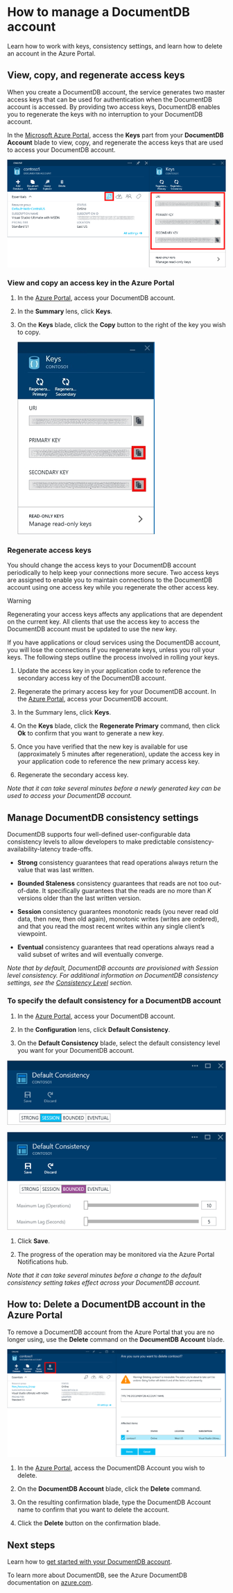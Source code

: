 <properties 
    pageTitle="Manage a DocumentDB account via the Azure Portal | Microsoft Azure" 
    description="Learn how to manage your DocumentDB account via the Azure Portal. Find a guide on using the Azure Portal to view, copy, delete and access accounts." 
    keywords="Azure Portal, documentdb, azure, Microsoft azure"
    services="documentdb" 
    documentationCenter="" 
    authors="AndrewHoh" 
    manager="jhubbard" 
    editor="cgronlun"/>

<tags 
    ms.service="documentdb" 
    ms.workload="data-services" 
    ms.tgt_pltfrm="na" 
    ms.devlang="na" 
    ms.topic="article" 
    ms.date="11/18/2015" 
    ms.author="anhoh"/>

# How to manage a DocumentDB account
Learn how to work with keys, consistency settings, and learn how to delete an account in the Azure Portal.

## <a id="keys"></a>View, copy, and regenerate access keys
When you create a DocumentDB account, the service generates two master access keys that 
can be used for authentication when the DocumentDB
account is accessed. By providing two access keys, DocumentDB enables
you to regenerate the keys with no interruption to your DocumentDB
account.

In the [Microsoft Azure Portal](https://portal.azure.com/),
access the **Keys** part from your **DocumentDB Account** blade to view,
copy, and regenerate the access keys that are used to access your
DocumentDB account.

![Azure Portal screenshot, Keys blade](media/documentdb-manage-account/keys.png)

### View and copy an access key in the Azure Portal
1. In the [Azure Portal](https://portal.azure.com/), access your DocumentDB account. 

2. In the **Summary** lens, click **Keys**.

3. On the **Keys** blade, click the **Copy** button to the right of the
key you wish to copy.

   ![View and copy an access key in the Azure Portal, Keys blade](./media/documentdb-manage-account/image004.jpg)


### Regenerate access keys
You should change the access keys to your DocumentDB account
periodically to help keep your connections more secure. Two access keys
are assigned to enable you to maintain connections to the DocumentDB
account using one access key while you regenerate the other access key.

> [!WARNING]
> Regenerating your access keys affects any applications that are
> dependent on the current key. All clients that use the access key to
> access the DocumentDB account must be updated to use the new key.
> 
> 
If you have applications or cloud services using the DocumentDB account,
you will lose the connections if you regenerate keys, unless you roll
your keys. The following steps outline the process involved in rolling your keys.

1. Update the access key in your application code to reference the
secondary access key of the DocumentDB account.

2. Regenerate the primary access key for your DocumentDB account.
In the [Azure Portal](https://portal.azure.com/),
access your DocumentDB account.

3. In the Summary lens, click **Keys**.

4. On the **Keys** blade, click the **Regenerate Primary** command, then
click **Ok** to confirm that you want to generate a new key.

5. Once you have verified that the new key is available for use
(approximately 5 minutes after regeneration), update the access key in
your application code to reference the new primary access key.

6. Regenerate the secondary access key.


*Note that it can take several minutes before a newly generated key can
be used to access your DocumentDB account.*

## <a id="consistency"></a>Manage DocumentDB consistency settings
DocumentDB supports four well-defined user-configurable data consistency
levels to allow developers to make predictable
consistency-availability-latency trade-offs.

* **Strong** consistency guarantees that read operations always
return the value that was last written.

* **Bounded Staleness** consistency guarantees that reads are
not too out-of-date. It specifically guarantees that the reads are no
more than *K* versions older than the last written version. 

* **Session** consistency guarantees monotonic reads (you never
read old data, then new, then old again), monotonic writes (writes are
ordered), and that you read the most recent writes within any single
client’s viewpoint.

* **Eventual** consistency guarantees that read operations
always read a valid subset of writes and will eventually converge.


*Note that by default, DocumentDB accounts are provisioned with Session
level consistency.  For additional information on DocumentDB consistency
settings, see the [Consistency
Level](http://go.microsoft.com/fwlink/p/?LinkId=402365) section.*

### To specify the default consistency for a DocumentDB account
1. In the [Azure Portal](https://portal.azure.com/), access your DocumentDB account. 

2. In the **Configuration** lens, click **Default Consistency**.

3. On the **Default Consistency** blade, select the default consistency
level you want for your DocumentDB account.


![Default consistency session](./media/documentdb-manage-account/image005.png)

![Default consistency bounded](./media/documentdb-manage-account/image006.png)

1. Click **Save**.

2. The progress of the operation may be monitored via the Azure Portal Notifications hub.


*Note that it can take several minutes before a change to the default
consistency setting takes effect across your DocumentDB account.*

## <a id="delete"></a> How to: Delete a DocumentDB account in the Azure Portal
To remove a DocumentDB account from the Azure Portal that you are no longer using, use the
**Delete** command on the **DocumentDB Account** blade.

![How to delete a DocumentDB account in the Azure Portal](./media/documentdb-manage-account/image009.png)

1. In the [Azure Portal](https://portal.azure.com/), access the DocumentDB Account you
wish to delete. 

2. On the **DocumentDB Account** blade, click the **Delete** command.

3. On the resulting confirmation blade, type the DocumentDB Account
name to confirm that you want to delete the account.

4. Click the **Delete** button on the confirmation blade.


## <a id="next"></a>Next steps
Learn how to [get started with your DocumentDB
    account](http://go.microsoft.com/fwlink/p/?LinkId=402364).

To learn more about DocumentDB, see the Azure DocumentDB
    documentation on
    [azure.com](http://go.microsoft.com/fwlink/?LinkID=402319clcid=0x409).

